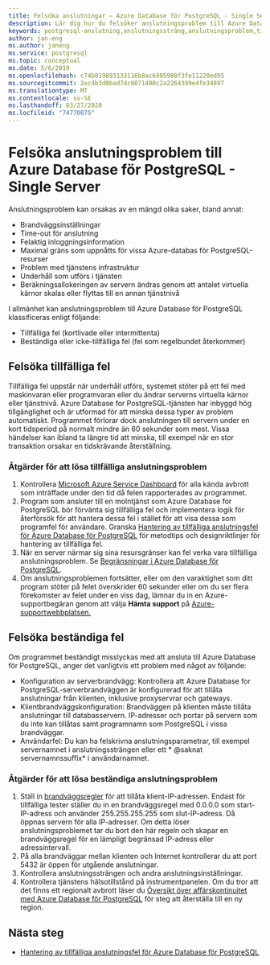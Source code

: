 ```yaml
---
title: Felsöka anslutningar – Azure Database för PostgreSQL - Single Server
description: Lär dig hur du felsöker anslutningsproblem till Azure Database för PostgreSQL - Single Server.
keywords: postgresql-anslutning,anslutningssträng,anslutningsproblem,tillfälligt fel,anslutningsfel
author: jan-eng
ms.author: janeng
ms.service: postgresql
ms.topic: conceptual
ms.date: 5/6/2019
ms.openlocfilehash: c74b819893133116b8ac6905988f3fe11220ed95
ms.sourcegitcommit: 2ec4b3d0bad7dc0071400c2a2264399e4fe34897
ms.translationtype: MT
ms.contentlocale: sv-SE
ms.lasthandoff: 03/27/2020
ms.locfileid: "74770075"
---
```

# <a name="troubleshoot-connection-issues-to-azure-database-for-postgresql---single-server"></a>Felsöka anslutningsproblem till Azure Database för PostgreSQL - Single Server

Anslutningsproblem kan orsakas av en mängd olika saker, bland annat:

* Brandväggsinställningar
* Time-out för anslutning
* Felaktig inloggningsinformation
* Maximal gräns som uppnåtts för vissa Azure-databas för PostgreSQL-resurser
* Problem med tjänstens infrastruktur
* Underhåll som utförs i tjänsten
* Beräkningsallokeringen av servern ändras genom att antalet virtuella kärnor skalas eller flyttas till en annan tjänstnivå

I allmänhet kan anslutningsproblem till Azure Database för PostgreSQL klassificeras enligt följande:

* Tillfälliga fel (kortlivade eller intermittenta)
* Beständiga eller icke-tillfälliga fel (fel som regelbundet återkommer)

## <a name="troubleshoot-transient-errors"></a>Felsöka tillfälliga fel

Tillfälliga fel uppstår när underhåll utförs, systemet stöter på ett fel med maskinvaran eller programvaran eller du ändrar serverns virtuella kärnor eller tjänstnivå. Azure Database for PostgreSQL-tjänsten har inbyggd hög tillgänglighet och är utformad för att minska dessa typer av problem automatiskt. Programmet förlorar dock anslutningen till servern under en kort tidsperiod på normalt mindre än 60 sekunder som mest. Vissa händelser kan ibland ta längre tid att minska, till exempel när en stor transaktion orsakar en tidskrävande återställning.

### <a name="steps-to-resolve-transient-connectivity-issues"></a>Åtgärder för att lösa tillfälliga anslutningsproblem

1. Kontrollera [Microsoft Azure Service Dashboard](https://azure.microsoft.com/status) för alla kända avbrott som inträffade under den tid då felen rapporterades av programmet.
2. Program som ansluter till en molntjänst som Azure Database for PostgreSQL bör förvänta sig tillfälliga fel och implementera logik för återförsök för att hantera dessa fel i stället för att visa dessa som programfel för användare. Granska [Hantering av tillfälliga anslutningsfel för Azure Database för PostgreSQL](concepts-connectivity.md) för metodtips och designriktlinjer för hantering av tillfälliga fel.
3. När en server närmar sig sina resursgränser kan fel verka vara tillfälliga anslutningsproblem. Se [Begränsningar i Azure Database för PostgreSQL](concepts-limits.md).
4. Om anslutningsproblemen fortsätter, eller om den varaktighet som ditt program stöter på felet överskrider 60 sekunder eller om du ser flera förekomster av felet under en viss dag, lämnar du in en Azure-supportbegäran genom att välja **Hämta support** på [Azure-supportwebbplatsen.](https://azure.microsoft.com/support/options)

## <a name="troubleshoot-persistent-errors"></a>Felsöka beständiga fel

Om programmet beständigt misslyckas med att ansluta till Azure Database för PostgreSQL, anger det vanligtvis ett problem med något av följande:

* Konfiguration av serverbrandvägg: Kontrollera att Azure Database for PostgreSQL-serverbrandväggen är konfigurerad för att tillåta anslutningar från klienten, inklusive proxyservrar och gateways.
* Klientbrandväggskonfiguration: Brandväggen på klienten måste tillåta anslutningar till databasservern. IP-adresser och portar på servern som du inte kan tillåtas samt programnamn som PostgreSQL i vissa brandväggar.
* Användarfel: Du kan ha felskrivna anslutningsparametrar, till exempel servernamnet i anslutningssträngen eller ett * \@saknat servernamnssuffix* i användarnamnet.

### <a name="steps-to-resolve-persistent-connectivity-issues"></a>Åtgärder för att lösa beständiga anslutningsproblem

1. Ställ in [brandväggsregler](howto-manage-firewall-using-portal.md) för att tillåta klient-IP-adressen. Endast för tillfälliga tester ställer du in en brandväggsregel med 0.0.0.0 som start-IP-adress och använder 255.255.255.255 som slut-IP-adress. Då öppnas servern för alla IP-adresser. Om detta löser anslutningsproblemet tar du bort den här regeln och skapar en brandväggsregel för en lämpligt begränsad IP-adress eller adressintervall.
2. På alla brandväggar mellan klienten och Internet kontrollerar du att port 5432 är öppen för utgående anslutningar.
3. Kontrollera anslutningssträngen och andra anslutningsinställningar.
4. Kontrollera tjänstens hälsotillstånd på instrumentpanelen. Om du tror att det finns ett regionalt avbrott läser du [Översikt över affärskontinuitet med Azure Database för PostgreSQL](concepts-business-continuity.md) för steg att återställa till en ny region.

## <a name="next-steps"></a>Nästa steg

* [Hantering av tillfälliga anslutningsfel för Azure Database för PostgreSQL](concepts-connectivity.md)
